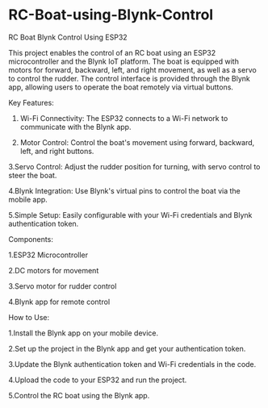 # RC-Boat-using-Blynk-Control
RC Boat Blynk Control Using ESP32

This project enables the control of an RC boat using an ESP32 microcontroller and the Blynk IoT platform. The boat is equipped with motors for forward, backward, left, and right movement, as well as a servo to control the rudder. The control interface is provided through the Blynk app, allowing users to operate the boat remotely via virtual buttons.

Key Features:
   
1. Wi-Fi Connectivity: The ESP32 connects to a Wi-Fi network to communicate with the Blynk app.

2. Motor Control: Control the boat's movement using forward, backward, left, and right buttons.

3.Servo Control: Adjust the rudder position for turning, with servo control to steer the boat.

4.Blynk Integration: Use Blynk's virtual pins to control the boat via the mobile app.

5.Simple Setup: Easily configurable with your Wi-Fi credentials and Blynk authentication token.

Components:

1.ESP32 Microcontroller

2.DC motors for movement

3.Servo motor for rudder control

4.Blynk app for remote control

How to Use:
   
1.Install the Blynk app on your mobile device.

2.Set up the project in the Blynk app and get your authentication token.

3.Update the Blynk authentication token and Wi-Fi credentials in the code.

4.Upload the code to your ESP32 and run the project.

5.Control the RC boat using the Blynk app.
